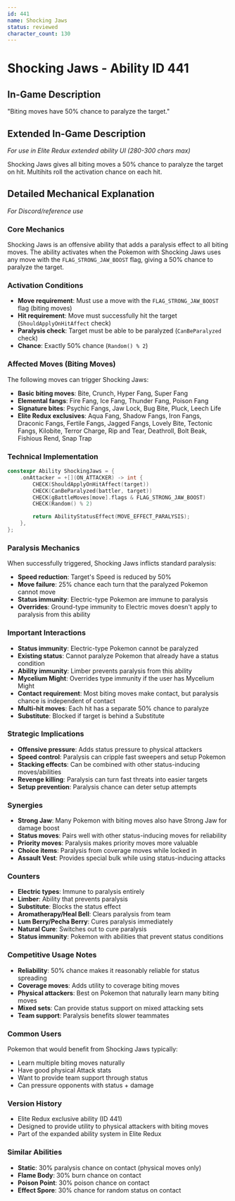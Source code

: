 ```yaml
---
id: 441
name: Shocking Jaws
status: reviewed
character_count: 130
---
```


# Shocking Jaws - Ability ID 441

## In-Game Description
"Biting moves have 50% chance to paralyze the target."

## Extended In-Game Description
*For use in Elite Redux extended ability UI (280-300 chars max)*

Shocking Jaws gives all biting moves a 50% chance to paralyze the target on hit. Multihits roll the activation chance on each hit.

## Detailed Mechanical Explanation
*For Discord/reference use*

### Core Mechanics
Shocking Jaws is an offensive ability that adds a paralysis effect to all biting moves. The ability activates when the Pokemon with Shocking Jaws uses any move with the `FLAG_STRONG_JAW_BOOST` flag, giving a 50% chance to paralyze the target.

### Activation Conditions
- **Move requirement**: Must use a move with the `FLAG_STRONG_JAW_BOOST` flag (biting moves)
- **Hit requirement**: Move must successfully hit the target (`ShouldApplyOnHitAffect` check)
- **Paralysis check**: Target must be able to be paralyzed (`CanBeParalyzed` check)
- **Chance**: Exactly 50% chance (`Random() % 2`)

### Affected Moves (Biting Moves)
The following moves can trigger Shocking Jaws:
- **Basic biting moves**: Bite, Crunch, Hyper Fang, Super Fang
- **Elemental fangs**: Fire Fang, Ice Fang, Thunder Fang, Poison Fang
- **Signature bites**: Psychic Fangs, Jaw Lock, Bug Bite, Pluck, Leech Life
- **Elite Redux exclusives**: Aqua Fang, Shadow Fangs, Iron Fangs, Draconic Fangs, Fertile Fangs, Jagged Fangs, Lovely Bite, Tectonic Fangs, Kilobite, Terror Charge, Rip and Tear, Deathroll, Bolt Beak, Fishious Rend, Snap Trap

### Technical Implementation
```c
constexpr Ability ShockingJaws = {
    .onAttacker = +[](ON_ATTACKER) -> int {
        CHECK(ShouldApplyOnHitAffect(target))
        CHECK(CanBeParalyzed(battler, target))
        CHECK(gBattleMoves[move].flags & FLAG_STRONG_JAW_BOOST)
        CHECK(Random() % 2)

        return AbilityStatusEffect(MOVE_EFFECT_PARALYSIS);
    },
};
```

### Paralysis Mechanics
When successfully triggered, Shocking Jaws inflicts standard paralysis:
- **Speed reduction**: Target's Speed is reduced by 50%
- **Move failure**: 25% chance each turn that the paralyzed Pokemon cannot move
- **Status immunity**: Electric-type Pokemon are immune to paralysis
- **Overrides**: Ground-type immunity to Electric moves doesn't apply to paralysis from this ability

### Important Interactions
- **Status immunity**: Electric-type Pokemon cannot be paralyzed
- **Existing status**: Cannot paralyze Pokemon that already have a status condition
- **Ability immunity**: Limber prevents paralysis from this ability
- **Mycelium Might**: Overrides type immunity if the user has Mycelium Might
- **Contact requirement**: Most biting moves make contact, but paralysis chance is independent of contact
- **Multi-hit moves**: Each hit has a separate 50% chance to paralyze
- **Substitute**: Blocked if target is behind a Substitute

### Strategic Implications
- **Offensive pressure**: Adds status pressure to physical attackers
- **Speed control**: Paralysis can cripple fast sweepers and setup Pokemon
- **Stacking effects**: Can be combined with other status-inducing moves/abilities
- **Revenge killing**: Paralysis can turn fast threats into easier targets
- **Setup prevention**: Paralysis chance can deter setup attempts

### Synergies
- **Strong Jaw**: Many Pokemon with biting moves also have Strong Jaw for damage boost
- **Status moves**: Pairs well with other status-inducing moves for reliability
- **Priority moves**: Paralysis makes priority moves more valuable
- **Choice items**: Paralysis from coverage moves while locked in
- **Assault Vest**: Provides special bulk while using status-inducing attacks

### Counters
- **Electric types**: Immune to paralysis entirely
- **Limber**: Ability that prevents paralysis
- **Substitute**: Blocks the status effect
- **Aromatherapy/Heal Bell**: Clears paralysis from team
- **Lum Berry/Pecha Berry**: Cures paralysis immediately
- **Natural Cure**: Switches out to cure paralysis
- **Status immunity**: Pokemon with abilities that prevent status conditions

### Competitive Usage Notes
- **Reliability**: 50% chance makes it reasonably reliable for status spreading
- **Coverage moves**: Adds utility to coverage biting moves
- **Physical attackers**: Best on Pokemon that naturally learn many biting moves
- **Mixed sets**: Can provide status support on mixed attacking sets
- **Team support**: Paralysis benefits slower teammates

### Common Users
Pokemon that would benefit from Shocking Jaws typically:
- Learn multiple biting moves naturally
- Have good physical Attack stats
- Want to provide team support through status
- Can pressure opponents with status + damage

### Version History
- Elite Redux exclusive ability (ID 441)
- Designed to provide utility to physical attackers with biting moves
- Part of the expanded ability system in Elite Redux

### Similar Abilities
- **Static**: 30% paralysis chance on contact (physical moves only)
- **Flame Body**: 30% burn chance on contact
- **Poison Point**: 30% poison chance on contact
- **Effect Spore**: 30% chance for random status on contact